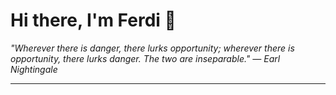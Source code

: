 <h1>Hi there, I'm Ferdi 👋</h1>

<p><em>
  "Wherever there is danger, there lurks opportunity; wherever there is opportunity, there lurks danger. The two are inseparable." — Earl Nightingale
</em></p>

---
